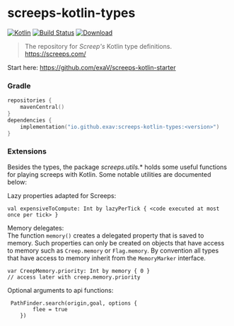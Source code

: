 # screeps-kotlin-types

[ ![Kotlin](https://img.shields.io/badge/Kotlin-2.0.0-blue.svg)](http://kotlinlang.org) 
[![Build Status](https://github.com/exav/screeps-kotlin-types/actions/workflows/build.yml/badge.svg)](https://github.com/exav/screeps-kotlin-types/actions)
[ ![Download](https://img.shields.io/maven-central/v/io.github.exav/screeps-kotlin-types) ](https://search.maven.org/artifact/io.github.exav/screeps-kotlin-types)
> The repository for *Screep's* Kotlin type definitions. https://screeps.com/

Start here: https://github.com/exaV/screeps-kotlin-starter

### Gradle

``` Kotlin
repositories {
    mavenCentral()
}
dependencies {
    implementation("io.github.exav:screeps-kotlin-types:<version>")
}

```
          
### Extensions

Besides the types, 
the package *screeps.utils.** holds some useful functions for playing screeps with Kotlin.
Some notable utilities are documented below:

Lazy properties adapted for Screeps:

    val expensiveToCompute: Int by lazyPerTick { <code executed at most once per tick> }
        

Memory delegates:  
The function `memory()` creates a delegated property that is saved to memory. 
Such properties can only be created on objects that have access to memory such as `Creep.memory` or `Flag.memory`.
By convention all types that have access to memory inherit from the `MemoryMarker` interface.

    var CreepMemory.priority: Int by memory { 0 }
    // access later with creep.memory.priority
     

Optional arguments to api functions:

     PathFinder.search(origin,goal, options {
            flee = true
        })
